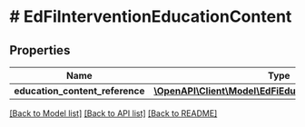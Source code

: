 # # EdFiInterventionEducationContent

## Properties

Name | Type | Description | Notes
------------ | ------------- | ------------- | -------------
**education_content_reference** | [**\OpenAPI\Client\Model\EdFiEducationContentReference**](EdFiEducationContentReference.md) |  |

[[Back to Model list]](../../README.md#models) [[Back to API list]](../../README.md#endpoints) [[Back to README]](../../README.md)
